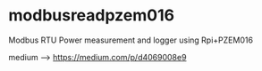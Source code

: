 # modbusreadpzem016
Modbus RTU Power measurement and logger using Rpi+PZEM016

medium --> https://medium.com/p/d4069008e9
